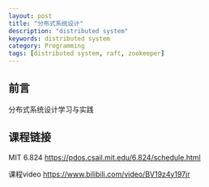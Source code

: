 ```yaml
---
layout: post
title: "分布式系统设计"
description: "distributed system"
keywords: distributed system
category: Programming
tags: [distributed system, raft, zookeeper]
---
```


## 前言

分布式系统设计学习与实践

## 课程链接

MIT 6.824 <https://pdos.csail.mit.edu/6.824/schedule.html>

课程video <https://www.bilibili.com/video/BV19z4y197jr>
